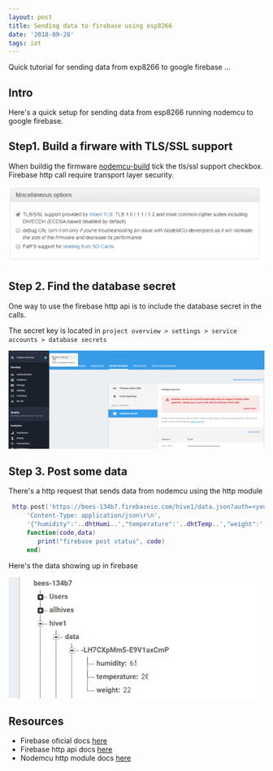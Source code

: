 ```yaml
---
layout: post
title: Sending data to firebase using esp8266
date: '2018-09-28'
tags: iot
---
```


Quick tutorial for sending data from exp8266 to google firebase ...

## Intro 

Here's a quick setup for sending data from esp8266 running nodemcu to google firebase.

## Step1. Build a firware with TLS/SSL support 

When buildig the firmware [nodemcu-build](https://nodemcu-build.com/) tick the tls/ssl support checkbox. Firebase http call require transport layer security.

![placeholder](/public/esp8266/nodemcu_tls.png "nodemcu tls")

## Step 2. Find the database secret 

One way to use the firebase http api is to include the database secret in the calls. 

The secret key is located in `project overview > settings > service accounts > database secrets`

![placeholder](/public/firebase/firebase_db_secret.png "firebase db secret")

## Step 3. Post some data 

There's a http request that sends data from nodemcu using the http module

```lua
 http.post('https://bees-134b7.firebaseio.com/hive1/data.json?auth=<your_secret>',
     'Content-Type: application/json\r\n', 
     '{"humidity":'..dhtHumi..',"temperature":'..dhtTemp..',"weight":'..hxWeight..'}',
     function(code,data)
        print("firebase post status", code)
     end)
```

Here's the data showing up in firebase 

![placeholder](/public/firebase/firebase_db_data.png "firebase data")


## Resources 

 - Firebase oficial docs [here](https://firebase.google.com/docs/guides/)
 - Firebase http api docs [here](https://firebase.google.com/docs/database/rest/start)
 - Nodemcu http module docs [here](https://nodemcu.readthedocs.io/en/master/en/modules/http/)